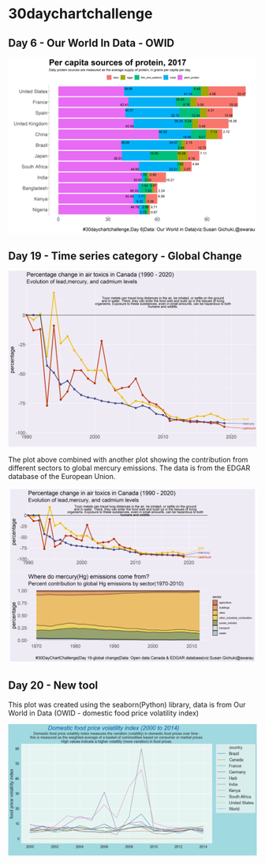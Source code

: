 # 30daychartchallenge

## Day 6 - Our World In Data - OWID 

![](proteinplot.png)

## Day 19 - Time series category - Global Change 

![](canadatoxicsplot.png)

The plot above combined with another plot showing the contribution from different sectors to global mercury emissions.
The data is from the EDGAR database of the European Union. 

![](globaltoxics.png)

## Day 20 - New tool

This plot was created using the seaborn(Python) library, data is from Our World in Data (OWID - domestic food price volatility index)

![](foodpricesplot.png)
